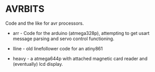 # AVRBITS #

Code and the like for avr processors.


* arr - Code for the arduino (atmega328p), attempting to get usart message
  parsing and servo control functioning.  

* lline - old linefollower code for an atiny861 

* heavy - a atmega644p with attached magnetic card reader and
  (eventually) lcd display.
